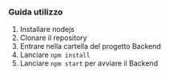 ### Guida utilizzo
1. Installare nodejs
2. Clonare il repository
3. Entrare nella cartella del progetto Backend
4. Lanciare `npm install` 
5. Lanciare `npm start` per avviare il Backend
